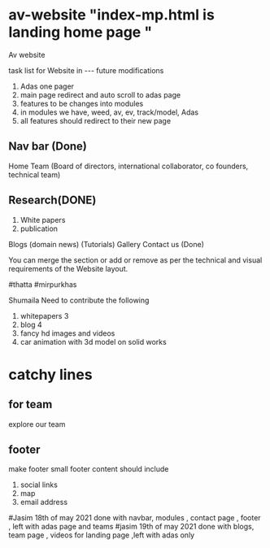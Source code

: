 # av-website  "index-mp.html is landing home page "
Av website

task list for Website in --- future modifications
1. Adas one pager
2. main page redirect and auto scroll to adas page
3. features to be changes into modules
4. in modules we have, weed, av, ev, track/model, Adas
5. all features should redirect to their new page

## Nav bar (Done)
Home
Team (Board of directors, international collaborator, co founders, technical team)

## Research(DONE)
1. White papers
2. publication

Blogs (domain news) (Tutorials)
Gallery
Contact us (Done)

You can merge the section or add or remove as per the technical and visual requirements of the Website layout.


#thatta
#mirpurkhas


Shumaila Need to contribute the following
1. whitepapers 3
2. blog 4
3. fancy hd images and videos 
4. car animation with 3d model on solid works


# catchy lines
## for team
explore our team

## footer 
make footer small
footer content should include 
1. social links
2. map
3. email address

#Jasim 18th of may 2021
done with navbar, modules , contact page , footer , left with adas page and teams 
#jasim 19th of may 2021
done with blogs, team page , videos for landing page ,left with adas only
